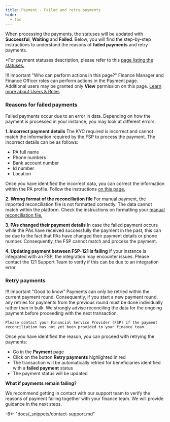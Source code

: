 ```yaml
---
title: Payment - Failed and retry payments
hide:
  - toc
---
```


When processing the payments, the statuses will be updated with **Successful**, **Waiting** and **Failed**.
Below, you will find the step-by-step instructions to understand the reasons of **failed payments** and retry payments.

*For payment statuses description, please refer to this [page listing the statuses.](./list-status-payment-page.md)

!!! Important "Who can perform actions in this page?"
    Finance Manager and Finance Officer roles can perform actions in the Payment page.  
    Additional users may be granted only **View** permission on this page. [Learn more about Users & Roles](../users/users-roles-page.md)

### Reasons for failed payments

Failed payments occur due to an error in data. Depending on how the payment is processed in your instance, you may look at different errors.

**1. Incorrect payment details**
    The KYC required is incorrect and cannot match the information required by the FSP to process the payment. The incorrect details can be as follows:

- PA full name
- Phone numbers
- Bank account number
- Id number
- Location

Once you have identified the incorrect data, you can correct the information within the PA profile. Follow the instructions [on this page.](../registration/edit-pa-profile.md)

**2. Wrong format of the reconciliation file**
    For manual payment, the imported reconciliation file is not formatted correctly. The data cannot match within the platform. Check the instructions on formatting your [manual reconciliation file.](./manual-payment-reconciliation.md)

**3. PAs changed their payment details**
    In case the failed payment occurs while the PAs have received successfully the payment in the past, this can be due to the fact that PAs have changed their payment details or phone number. Consequently, the FSP cannot match and process the payment.


**4. Updating payment between FSP-121 is failing**
    If your instance is integrated with an FSP, the integration may encounter issues. Please contact the 121 Support Team to verify if this can be due to an integration error.

### Retry payments

!!! Important "Good to know"
    Payments can only be retried within the current payment round. Consequently, if you start a new payment round, any retries for payments from the previous round must be done individually rather than in bulk. We strongly advise reconciling the data for the ongoing payment before proceeding with the next transaction.

    Please contact your Financial Service Provider (FSP) if the payment reconciliation has not yet been provided to your finance team.


Once you have identified the reason, you can proceed with retrying the payments:

- Go in the **Payment** page
- Click on the button **Retry payments** highlighted in red
- The transaction will be automatically retried for beneficiaries identified with a **failed payment** status
- The payment status will be updated

**What if payments remain failing?**

We recommend getting in contact with our support team to verify the reasons of payment failing together with your finance team. We will provide guidance in the next steps.

-8<- "docs/_snippets/contact-support.md"
